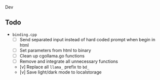 Dev

## Todo

* `binding.cpp`
    * [ ] Send separated input instead of hard coded prompt when begin in html
    * [ ] Set parameters from html to binary
    * [ ] Clean up cgollama.go functions
    * [ ] Remove and integrate all unnecessary functions
    * [v] Replace all `llama_` prefix to `bd_`
    * [v] Save light/dark mode to localstorage
